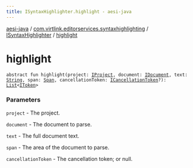 ```yaml
---
title: ISyntaxHighlighter.highlight - aesi-java
---
```


[aesi-java](../../index.html) / [com.virtlink.editorservices.syntaxhighlighting](../index.html) / [ISyntaxHighlighter](index.html) / [highlight](.)

# highlight

`abstract fun highlight(project: `[`IProject`](../../com.virtlink.editorservices/-i-project.html)`, document: `[`IDocument`](../../com.virtlink.editorservices/-i-document/index.html)`, text: `[`String`](https://kotlinlang.org/api/latest/jvm/stdlib/kotlin/-string/index.html)`, span: `[`Span`](../../com.virtlink.editorservices/-span/index.html)`, cancellationToken: `[`ICancellationToken`](../../com.virtlink.editorservices/-i-cancellation-token/index.html)`?): `[`List`](https://kotlinlang.org/api/latest/jvm/stdlib/kotlin.collections/-list/index.html)`<`[`IToken`](../-i-token/index.html)`>`

### Parameters

`project` - The project.

`document` - The document to parse.

`text` - The full document text.

`span` - The area of the document to parse.

`cancellationToken` - The cancellation token; or null.